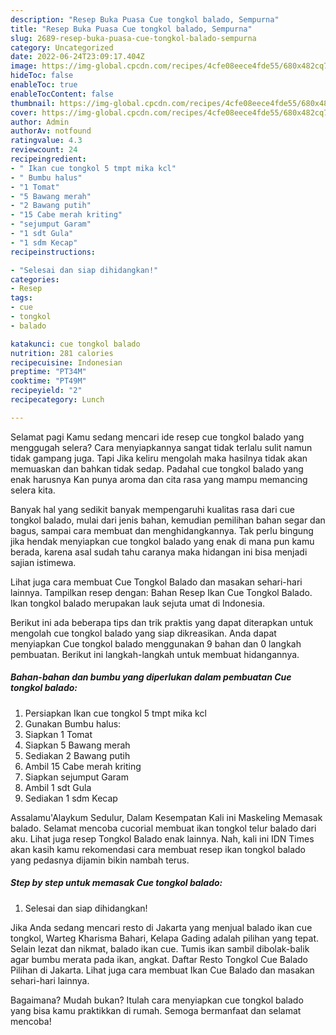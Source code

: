 ```yaml
---
description: "Resep Buka Puasa Cue tongkol balado, Sempurna"
title: "Resep Buka Puasa Cue tongkol balado, Sempurna"
slug: 2689-resep-buka-puasa-cue-tongkol-balado-sempurna
category: Uncategorized
date: 2022-06-24T23:09:17.404Z
image: https://img-global.cpcdn.com/recipes/4cfe08eece4fde55/680x482cq70/cue-tongkol-balado-foto-resep-utama.jpg
hideToc: false
enableToc: true
enableTocContent: false
thumbnail: https://img-global.cpcdn.com/recipes/4cfe08eece4fde55/680x482cq70/cue-tongkol-balado-foto-resep-utama.jpg
cover: https://img-global.cpcdn.com/recipes/4cfe08eece4fde55/680x482cq70/cue-tongkol-balado-foto-resep-utama.jpg
author: Admin
authorAv: notfound
ratingvalue: 4.3
reviewcount: 24
recipeingredient:
- " Ikan cue tongkol 5 tmpt mika kcl"
- " Bumbu halus"
- "1 Tomat"
- "5 Bawang merah"
- "2 Bawang putih"
- "15 Cabe merah kriting"
- "sejumput Garam"
- "1 sdt Gula"
- "1 sdm Kecap"
recipeinstructions:

- "Selesai dan siap dihidangkan!"
categories:
- Resep
tags:
- cue
- tongkol
- balado

katakunci: cue tongkol balado 
nutrition: 281 calories
recipecuisine: Indonesian
preptime: "PT34M"
cooktime: "PT49M"
recipeyield: "2"
recipecategory: Lunch

---
```



Selamat pagi Kamu sedang mencari ide resep cue tongkol balado yang menggugah selera? Cara menyiapkannya sangat tidak terlalu sulit namun tidak gampang juga. Tapi Jika keliru mengolah maka hasilnya tidak akan memuaskan dan bahkan tidak sedap. Padahal cue tongkol balado yang enak harusnya Kan punya aroma dan cita rasa yang mampu memancing selera kita.


Banyak hal yang sedikit banyak mempengaruhi kualitas rasa dari cue tongkol balado, mulai dari jenis bahan, kemudian pemilihan bahan segar dan bagus, sampai cara membuat dan menghidangkannya. Tak perlu bingung jika hendak menyiapkan cue tongkol balado yang enak di mana pun kamu berada, karena asal sudah tahu caranya maka hidangan ini bisa menjadi sajian istimewa.

Lihat juga cara membuat Cue Tongkol Balado dan masakan sehari-hari lainnya. Tampilkan resep dengan: Bahan Resep Ikan Cue Tongkol Balado. Ikan tongkol balado merupakan lauk sejuta umat di Indonesia.


Berikut ini ada beberapa tips dan trik praktis yang dapat diterapkan untuk mengolah cue tongkol balado yang siap dikreasikan. Anda dapat menyiapkan Cue tongkol balado menggunakan 9 bahan dan 0 langkah pembuatan. Berikut ini langkah-langkah untuk membuat hidangannya.

<!--inarticleads1-->

##### Bahan-bahan dan bumbu yang diperlukan dalam pembuatan Cue tongkol balado:

1. Persiapkan  Ikan cue tongkol 5 tmpt mika kcl
1. Gunakan  Bumbu halus:
1. Siapkan 1 Tomat
1. Siapkan 5 Bawang merah
1. Sediakan 2 Bawang putih
1. Ambil 15 Cabe merah kriting
1. Siapkan sejumput Garam
1. Ambil 1 sdt Gula
1. Sediakan 1 sdm Kecap


Assalamu&#39;Alaykum Sedulur, Dalam Kesempatan Kali ini Maskeling Memasak balado. Selamat mencoba cucorial membuat ikan tongkol telur balado dari aku. Lihat juga resep Tongkol Balado enak lainnya. Nah, kali ini IDN Times akan kasih kamu rekomendasi cara membuat resep ikan tongkol balado yang pedasnya dijamin bikin nambah terus. 

<!--inarticleads2-->

##### Step by step untuk memasak Cue tongkol balado:


1. Selesai dan siap dihidangkan!

Jika Anda sedang mencari resto di Jakarta yang menjual balado ikan cue tongkol, Warteg Kharisma Bahari, Kelapa Gading adalah pilihan yang tepat. Selain lezat dan nikmat, balado ikan cue. Tumis ikan sambil dibolak-balik agar bumbu merata pada ikan, angkat. Daftar Resto Tongkol Cue Balado Pilihan di Jakarta. Lihat juga cara membuat Ikan Cue Balado dan masakan sehari-hari lainnya. 

Bagaimana? Mudah bukan? Itulah cara menyiapkan cue tongkol balado yang bisa kamu praktikkan di rumah. Semoga bermanfaat dan selamat mencoba!
